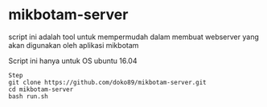 # mikbotam-server

script ini adalah tool untuk mempermudah dalam membuat webserver yang akan digunakan oleh aplikasi mikbotam

Script ini hanya untuk OS ubuntu 16.04

```
Step 
git clone https://github.com/doko89/mikbotam-server.git
cd mikbotam-server
bash run.sh
```
